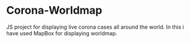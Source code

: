 # Corona-Worldmap
JS project for displaying live corona cases all around the world. In this i have used MapBox for displaying worldmap.
